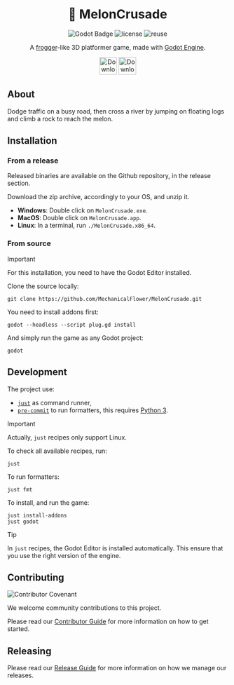 
<div align="center">

# 🍈 MelonCrusade

![Godot Badge](https://img.shields.io/badge/godot-4.3-blue?logo=Godot-Engine&logoColor=white)
![license](https://img.shields.io/badge/license-MIT-green?logo=open-source-initiative&logoColor=white)
![reuse](./.reuse/REUSE-compliant.svg)

A [frogger](https://en.wikipedia.org/wiki/Frogger)-like 3D platformer game, made with [Godot Engine](https://godotengine.org/).

<a href="https://github.com/mechanicalflower/MelonCrusade/releases/" target="_blank"><img src="public/publishing/store/github.webp" alt="Download on Github" height="40px" ></a>
<a href="https://mechanical-flower.itch.io/meloncrusade" target="_blank"><img src="public/publishing/store/itchio.webp" alt="Download on itch.io" height="40px" ></a>

</div>

## About

Dodge traffic on a busy road, then cross a river by jumping on floating logs and climb a rock to reach the melon.

## Installation

### From a release

Released binaries are available
on the Github repository, in the release section.

Download the zip archive, accordingly to your OS, and unzip it.

- **Windows**: Double click on `MelonCrusade.exe`.
- **MacOS**: Double click on `MelonCrusade.app`.
- **Linux**: In a terminal, run `./MelonCrusade.x86_64`.

### From source

> [!IMPORTANT]
> For this installation, you need to have
> the Godot Editor installed.

Clone the source locally:
```
git clone https://github.com/MechanicalFlower/MelonCrusade.git
```

You need to install addons first:
```
godot --headless --script plug.gd install
```

And simply run the game as any Godot project:
```
godot
```

## Development

The project use:
- [`just`](https://just.systems/man/en/) as command runner,
- [`pre-commit`](https://pre-commit.com/) to run formatters, this requires [Python 3](https://docs.python.org/3/).

> [!IMPORTANT]
> Actually, `just` recipes only support Linux.

To check all available recipes, run:
```
just
```

To run formatters:
```
just fmt
```

To install, and run the game:
```
just install-addons
just godot
```

> [!TIP]
> In `just` recipes, the Godot Editor is installed
> automatically. This ensure that you
> use the right version of the engine.

## Contributing

![Contributor Covenant](https://img.shields.io/badge/Contributor%20Covenant-2.1-4baaaa.svg)

We welcome community contributions to this project.

Please read our [Contributor Guide](CONTRIBUTING.md) for more information on how to get started.

## Releasing

Please read our [Release Guide](RELEASING.md) for more information on how we manage our releases.
